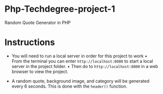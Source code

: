 # Php-Techdegree-project-1
Random Quote Generator in PHP

# Instructions 

- You will need to run a local server in order for this project to work 
  • From the terminal you can enter `http://localhost:8000` to start a local server in the project folder.
  • Then do to `http://localhost:8000` in a web browser to view the project.
  
  
- A random quote, background image, and category will be generated every 6 seconds. This is done with the `header()` function.
